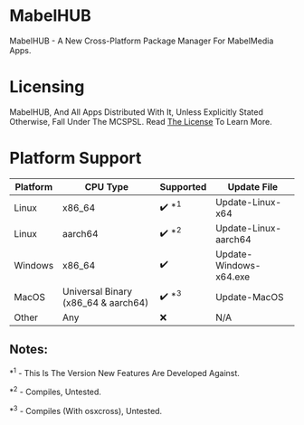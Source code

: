 # MabelHUB
MabelHUB - A New Cross-Platform Package Manager For MabelMedia Apps.

# Licensing
MabelHUB, And All Apps Distributed With It, Unless Explicitly Stated Otherwise, Fall Under The MCSPSL. Read <a href="https://github.com/MabelMedia-LLC/MCSPSL">The License</a> To Learn More.

# Platform Support
| Platform | CPU Type | Supported | Update File |
|----------|----------|-----------|-------------|
| Linux | x86_64 | ✔️ *<sup>1</sup> | Update-Linux-x64 |
| Linux | aarch64 | ✔️ *<sup>2</sup> | Update-Linux-aarch64 |
| Windows | x86_64 | ✔️ | Update-Windows-x64.exe |
| MacOS | Universal Binary (x86_64 & aarch64) | ✔️ *<sup>3</sup> | Update-MacOS |
| Other | Any | ❌ | N/A |

## Notes:
*<sup>1</sup> - This Is The Version New Features Are Developed Against.

*<sup>2</sup> - Compiles, Untested.

*<sup>3</sup> - Compiles (With osxcross), Untested.
